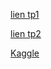 [lien tp1](https://colab.research.google.com/github/cdangeard/M2-ECAP2024/blob/main/TD1.ipynb)

[lien tp2](https://colab.research.google.com/github/cdangeard/M2-ECAP2024/blob/main/TD2.ipynb)

[Kaggle](https://www.kaggle.com/t/27b3e34d55a249769858c3e93c0b2299)

